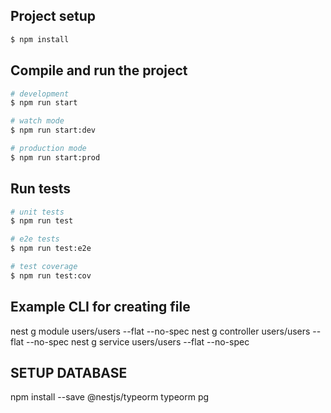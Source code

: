 ## Project setup

```bash
$ npm install
```

## Compile and run the project

```bash
# development
$ npm run start

# watch mode
$ npm run start:dev

# production mode
$ npm run start:prod
```

## Run tests

```bash
# unit tests
$ npm run test

# e2e tests
$ npm run test:e2e

# test coverage
$ npm run test:cov
```

## Example CLI for creating file
nest g module users/users --flat --no-spec
nest g controller users/users --flat --no-spec 
nest g service users/users --flat --no-spec 

## SETUP DATABASE
npm install --save @nestjs/typeorm typeorm pg
